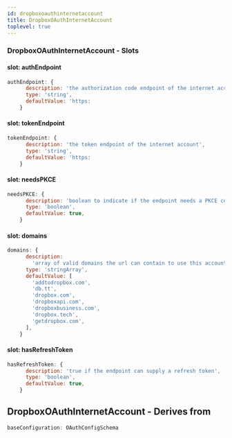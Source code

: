 ```yaml
---
id: dropboxoauthinternetaccount
title: DropboxOAuthInternetAccount
toplevel: true
---
```







### DropboxOAuthInternetAccount - Slots
#### slot: authEndpoint



```js
authEndpoint: {
      description: 'the authorization code endpoint of the internet account',
      type: 'string',
      defaultValue: 'https:
    }
```

#### slot: tokenEndpoint



```js
tokenEndpoint: {
      description: 'the token endpoint of the internet account',
      type: 'string',
      defaultValue: 'https:
    }
```

#### slot: needsPKCE



```js
needsPKCE: {
      description: 'boolean to indicate if the endpoint needs a PKCE code',
      type: 'boolean',
      defaultValue: true,
    }
```

#### slot: domains



```js
domains: {
      description:
        'array of valid domains the url can contain to use this account',
      type: 'stringArray',
      defaultValue: [
        'addtodropbox.com',
        'db.tt',
        'dropbox.com',
        'dropboxapi.com',
        'dropboxbusiness.com',
        'dropbox.tech',
        'getdropbox.com',
      ],
    }
```

#### slot: hasRefreshToken



```js
hasRefreshToken: {
      description: 'true if the endpoint can supply a refresh token',
      type: 'boolean',
      defaultValue: true,
    }
```


## DropboxOAuthInternetAccount - Derives from




```js
baseConfiguration: OAuthConfigSchema
```

 

